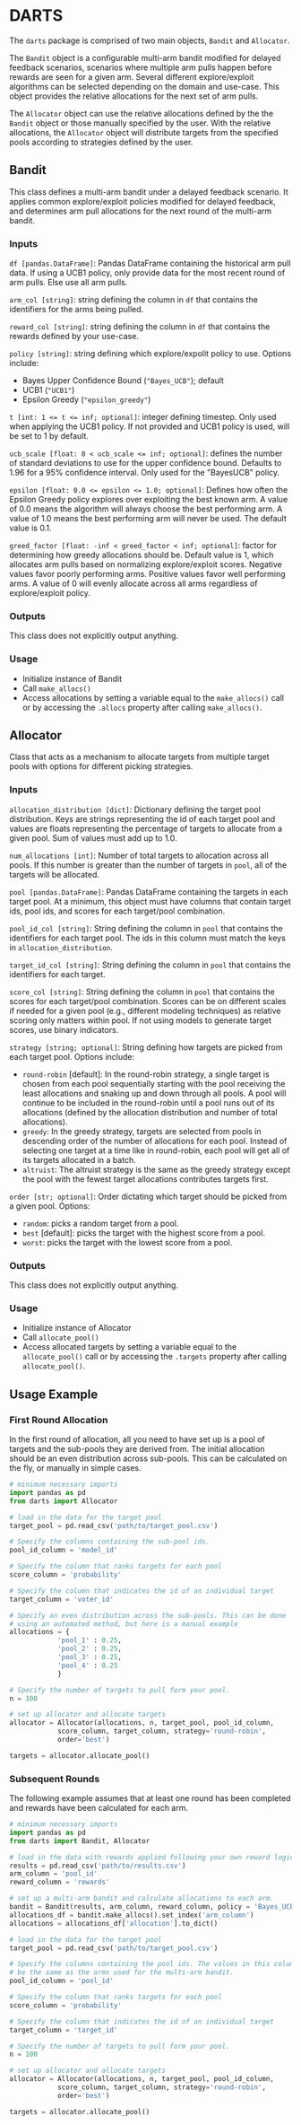 # DARTS
The `darts` package is comprised of two main objects, `Bandit` and `Allocator`. 

The `Bandit` object is a configurable multi-arm bandit modified for delayed feedback scenarios, scenarios where multiple arm pulls happen before rewards are seen for a given arm. Several different explore/exploit algorithms can be selected depending on the domain and use-case. This object provides the relative allocations for the next set of arm pulls. 

The `Allocator` object can use the relative allocations defined by the the `Bandit` object or those manually specified by the user. With the relative allocations, the `Allocator` object will distribute targets from the specified pools according to strategies defined by the user.

## Bandit
This class defines a multi-arm bandit under a delayed feedback scenario. It applies common explore/exploit policies modified for delayed feedback, and determines arm pull allocations for the next round of the multi-arm bandit.
### Inputs
`df [pandas.DataFrame]`: Pandas DataFrame containing the historical arm pull data. If using a UCB1 policy, only provide data for the most recent round of arm pulls. Else use all arm pulls.

`arm_col [string]`: string defining the column in `df` that contains the identifiers for the arms being pulled.

`reward_col [string]`: string defining the column in `df` that contains the rewards defined by your use-case.

`policy [string]`: string defining which explore/expolit policy to use. Options include:
- Bayes Upper Confidence Bound (`"Bayes_UCB"`); default
- UCB1 (`"UCB1"`)
- Epsilon Greedy (`"epsilon_greedy"`)

`t [int: 1 <= t <= inf; optional]`: integer defining timestep. Only used when applying the UCB1 policy. If not provided and UCB1 policy is used, will be set to 1 by default.

`ucb_scale [float: 0 < ucb_scale <= inf; optional]`: defines the number of standard deviations to use for the upper confidence bound. Defaults to 1.96 for a 95% confidence interval. Only used for the "BayesUCB" policy.

`epsilon [float: 0.0 <= epsilon <= 1.0; optional]`: Defines how often the Epsilon Greedy policy explores over exploiting the best known arm. A value of 0.0 means the algorithm will always choose the best performing arm. A value of 1.0 means the best performing arm will never be used. The default value is 0.1.

`greed_factor [float: -inf < greed_factor < inf; optional]`: factor for determining how greedy allocations should be. Default value is 1, which allocates arm pulls based on normalizing explore/exploit scores. Negative values favor poorly performing arms. Positive values favor well performing arms. A value of 0 will evenly allocate across all arms regardless of explore/exploit policy. 
### Outputs
This class does not explicitly output anything.
### Usage
- Initialize instance of Bandit
- Call `make_allocs()`
- Access allocations by setting a variable equal to the `make_allocs()` call or by accessing the `.allocs` property after calling `make_allocs()`.

## Allocator
Class that acts as a mechanism to allocate targets from multiple target pools with options for different picking strategies.
### Inputs
`allocation_distribution [dict]`: Dictionary defining the target pool distribution. Keys are strings representing the id of each target pool and values are floats representing the percentage of targets to allocate from a given pool. Sum of values must add up to 1.0.

`num_allocations [int]`: Number of total targets to allocation across all pools. If this number is greater than the number of targets in `pool`, all of the targets will be allocated.

`pool [pandas.DataFrame]`: Pandas DataFrame containing the targets in each target pool. At a minimum, this object must have columns that contain target ids, pool ids, and scores for each target/pool combination.

`pool_id_col [string]`: String defining the column in `pool` that contains the identifiers for each target pool. The ids in this column must match the keys in `allocation_distribution`.

`target_id_col [string]`: String defining the column in `pool` that contains the identifiers for each target.

`score_col [string]`: String defining the column in `pool` that contains the scores for each target/pool combination. Scores can be on different scales if needed for a given pool (e.g., different modeling techniques) as relative scoring only matters within pool. If not using models to generate target scores, use binary indicators.

`strategy [string; optional]`: String defining how targets are picked from each target pool. Options include:
- `round-robin` [default]: In the round-robin strategy, a single target is chosen from each pool sequentially starting with the pool receiving the least allocations and snaking up and down through all pools. A pool will continue to be included in the round-robin until a pool runs out of its allocations (defined by the allocation distribution and number of total allocations). 
- `greedy`: In the greedy strategy, targets are selected from pools in descending order of the number of allocations for each pool. Instead of selecting one target at a time like in round-robin, each pool will get all of its targets allocated in a batch.
- `altruist`: The altruist strategy is the same as the greedy strategy except the pool with the fewest target allocations contributes targets first.

`order [str; optional]`:  Order dictating which target should be picked from a given pool. Options:
- `random`: picks a random target from a pool.
- `best` [default]: picks the target with the highest score from a pool.
- `worst`: picks the target with the lowest score from a pool.
 ### Outputs
This class does not explicitly output anything.
### Usage
- Initialize instance of Allocator
- Call `allocate_pool()`
- Access allocated targets by setting a variable equal to the `allocate_pool()` call or by accessing the `.targets` property after calling `allocate_pool()`.

## Usage Example
### First Round Allocation
In the first round of allocation, all you need to have set up is a pool of targets and the sub-pools they are derived from. The initial allocation should be an even distribution across sub-pools. This can be calculated on the fly, or manually in simple cases.
```python
# minimum necessary imports
import pandas as pd
from darts import Allocator

# load in the data for the target pool
target_pool = pd.read_csv('path/to/target_pool.csv')

# Specify the columns containing the sub-pool ids.
pool_id_column = 'model_id'

# Specify the column that ranks targets for each pool
score_column = 'probability'

# Specify the column that indicates the id of an individual target
target_column = 'voter_id'

# Specify an even distribution across the sub-pools. This can be done
# using an automated method, but here is a manual example
allocations = {
    		'pool_1' : 0.25,
			'pool_2' : 0.25,
			'pool_3' : 0.25,
			'pool_4' : 0.25
			}

# Specify the number of targets to pull form your pool.
n = 100

# set up allocator and allocate targets
allocator = Allocator(allocations, n, target_pool, pool_id_column,
			score_column, target_column, strategy='round-robin',
			order='best')

targets = allocator.allocate_pool()
```
### Subsequent Rounds
The following example assumes that at least one round has been completed and rewards have been calculated for each arm.
```python
# minimum necessary imports
import pandas as pd
from darts import Bandit, Allocator

# load in the data with rewards applied following your own reward logic
results = pd.read_csv('path/to/results.csv')
arm_column = 'pool_id'
reward_column = 'rewards'

# set up a multi-arm bandit and calculate allocations to each arm.
bandit = Bandit(results, arm_column, reward_column, policy = 'Bayes_UCB')
allocations_df = bandit.make_allocs().set_index('arm_column')
allocations = allocations_df['allocation'].to_dict()

# load in the data for the target pool
target_pool = pd.read_csv('path/to/target_pool.csv')

# Specify the columns containing the pool ids. The values in this column must
# be the same as the arms used for the multi-arm bandit.
pool_id_column = 'pool_id'

# Specify the column that ranks targets for each pool
score_column = 'probability'

# Specify the column that indicates the id of an individual target
target_column = 'target_id'

# Specify the number of targets to pull form your pool.
n = 100

# set up allocator and allocate targets
allocator = Allocator(allocations, n, target_pool, pool_id_column,
			score_column, target_column, strategy='round-robin',
			order='best')

targets = allocator.allocate_pool()
```